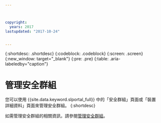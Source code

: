 ```yaml
---



copyright:
  years: 2017
lastupdated: "2017-10-24"


---
```


{:shortdesc: .shortdesc}
{:codeblock: .codeblock}
{:screen: .screen}
{:new_window: target="_blank"}
{:pre: .pre}
{:table: .aria-labeledby="caption"}


# 管理安全群組

您可以使用 {{site.data.keyword.slportal_full}} 中的「安全群組」頁面或「裝置詳細資料」頁面來管理安全群組。
{:shortdesc}

如需管理安全群組的相關資訊，請參閱[管理安全群組](/docs/infrastructure/security-groups/sg_managing.html)。
